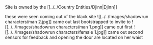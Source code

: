 Site is owned by the [[../../Country Entities/Djinn|Djinn]]

these were seen coming out of the black site
![[../../Images/shadowrun characters/man 2.jpg]]
came out last bootstrapped to invite to 
![[../../Images/shadowrun characters/man 1.png]]
came out first
![[../../Images/shadowrun characters/female 1.jpg]]
came out second sensors for feedback and opening the door are located on her waist